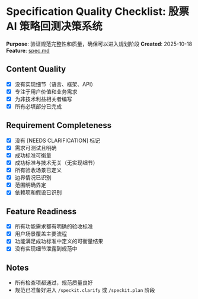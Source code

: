 # Specification Quality Checklist: 股票 AI 策略回测决策系统

**Purpose**: 验证规范完整性和质量，确保可以进入规划阶段
**Created**: 2025-10-18
**Feature**: [spec.md](../spec.md)

## Content Quality

- [x] 没有实现细节（语言、框架、API）
- [x] 专注于用户价值和业务需求
- [x] 为非技术利益相关者编写
- [x] 所有必填部分已完成

## Requirement Completeness

- [x] 没有 [NEEDS CLARIFICATION] 标记
- [x] 需求可测试且明确
- [x] 成功标准可衡量
- [x] 成功标准与技术无关（无实现细节）
- [x] 所有验收场景已定义
- [x] 边界情况已识别
- [x] 范围明确界定
- [x] 依赖项和假设已识别

## Feature Readiness

- [x] 所有功能需求都有明确的验收标准
- [x] 用户场景覆盖主要流程
- [x] 功能满足成功标准中定义的可衡量结果
- [x] 没有实现细节泄露到规范中

## Notes

- 所有检查项都通过，规范质量良好
- 规范已准备好进入 `/speckit.clarify` 或 `/speckit.plan` 阶段
